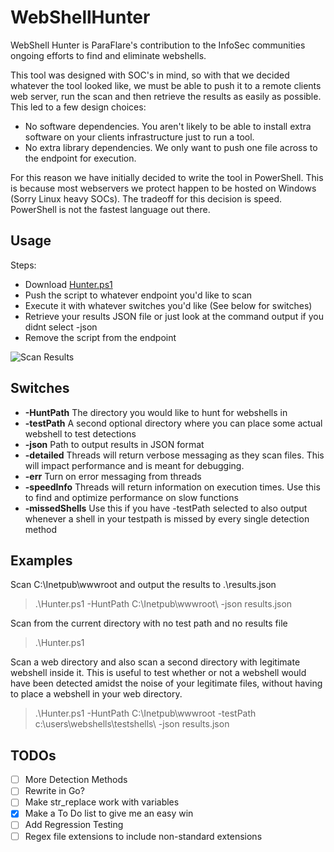 # WebShellHunter
WebShell Hunter is ParaFlare's contribution to the InfoSec communities ongoing efforts to find and eliminate webshells.

This tool was designed with SOC's in mind, so with that we decided whatever the tool looked like, we must be able to push it to a remote clients web server, run the scan and then retrieve the results as easily as possible. This led to a few design choices:

- No software dependencies. You aren't likely to be able to install extra software on your clients infrastructure just to run a tool.
- No extra library dependencies. We only want to push one file across to the endpoint for execution.

For this reason we have initially decided to write the tool in PowerShell. This is because most webservers we protect happen to be hosted on Windows (Sorry Linux heavy SOCs). The tradeoff for this decision is speed. PowerShell is not the fastest language out there.

## Usage

Steps:
- Download [Hunter.ps1](https://github.com/ParaFlare/WebShellHunter/blob/master/Hunter.ps1)
- Push the script to whatever endpoint you'd like to scan
- Execute it with whatever switches you'd like (See below for switches)
- Retrieve your results JSON file or just look at the command output if you didnt select -json
- Remove the script from the endpoint

![Scan Results](https://github.com/ParaFlare/WebShellHunter/blob/master/Images/results.PNG)

## Switches

* **-HuntPath**
   The directory you would like to hunt for webshells in
* **-testPath**
   A second optional directory where you can place some actual webshell to test detections
* **-json**
  Path to output results in JSON format
* **-detailed**
 Threads will return verbose messaging as they scan files.
 This will impact performance and is meant for debugging.
* **-err**
 Turn on error messaging from threads
* **-speedInfo**
  Threads will return information on execution times.
  Use this to find and optimize performance on slow functions
* **-missedShells**
  Use this if you have -testPath selected to also output whenever a shell in your testpath is missed by every single detection method
  
## Examples

Scan C:\Inetpub\wwwroot and output the results to .\results.json
> .\Hunter.ps1 -HuntPath C:\Inetpub\wwwroot\ -json results.json

Scan from the current directory with no test path and no results file
> .\Hunter.ps1

Scan a web directory and also scan a second directory with legitimate webshell inside it. This is useful
to test whether or not a webshell would have been detected amidst the noise of your legitimate files, without having
to place a webshell in your web directory.
> .\Hunter.ps1 -HuntPath C:\Inetpub\wwwroot -testPath c:\users\webshells\testshells\ -json results.json


## TODOs

- [ ] More Detection Methods
- [ ] Rewrite in Go?
- [ ] Make str_replace work with variables
- [X] Make a To Do list to give me an easy win
- [ ] Add Regression Testing
- [ ] Regex file extensions to include non-standard extensions
